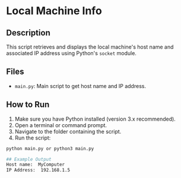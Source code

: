 # Local Machine Info

## Description
This script retrieves and displays the local machine's host name and associated IP address using Python's `socket` module.  

## Files
- `main.py`: Main script to get host name and IP address.

## How to Run
1. Make sure you have Python installed (version 3.x recommended).
2. Open a terminal or command prompt.
3. Navigate to the folder containing the script.
4. Run the script:
```bash
python main.py or python3 main.py

## Example Output
Host name:  MyComputer
IP Address:  192.168.1.5